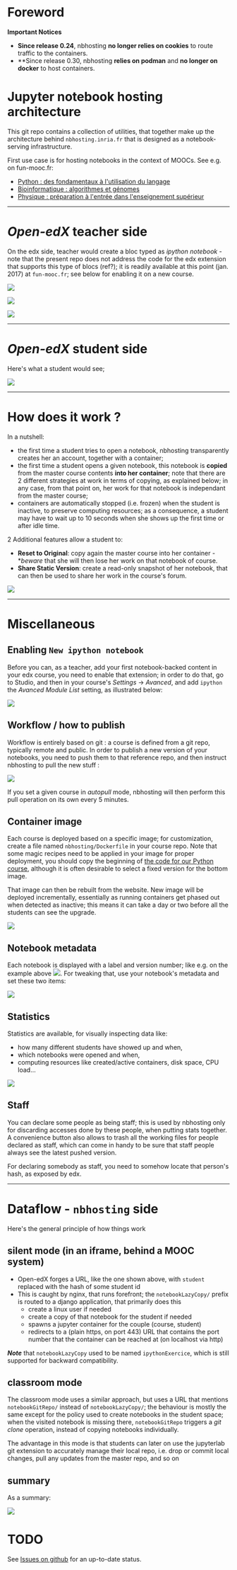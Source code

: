 # Foreword

**Important Notices**

* **Since release 0.24**, nbhosting **no longer relies on cookies** to route traffic to the containers.
* **Since release 0.30, nbhosting **relies on podman** and **no longer on docker** to host containers.

# Jupyter notebook hosting architecture

This git repo contains a collection of utilities, that together make up the architecture behind `nbhosting.inria.fr` that is designed as a notebook-serving infrastructure.

First use case is for hosting notebooks in the context of MOOCs. See e.g. on fun-mooc.fr:

* [Python : des fondamentaux à l'utilisation du langage](https://www.fun-mooc.fr/courses/inria/41001S03/session03/about)
* [Bioinformatique : algorithmes et génomes](https://www.fun-mooc.fr/courses/inria/41003S02/session02/about)
* [Physique : préparation à l'entrée dans l'enseignement supérieur](https://www.fun-mooc.fr/courses/course-v1:Polytechnique+03009+session01/about)

******

# *Open-edX* teacher side

On the edx side, teacher would create a bloc typed as *ipython notebook* - note that the present repo does not address the code for the edx extension that supports this type of blocs (ref?); it is readily available at this point (jan. 2017) at `fun-mooc.fr`; see below for enabling it on a new course.

![](docs/edx-bloc.png)

![](docs/edx-notebook.png)

![](docs/edx-details.png)

******

# *Open-edX* student side

Here's what a student would see;

![](docs/edx-student.png)

******

# How does it work ?

In a nutshell:

* the first time a student tries to open a notebook, nbhosting transparently creates her an account, together with a container;
* the first time a student opens a given notebook, this notebook is **copied** from the master course contents **into her container**; note that there are 2 different strategies at work in terms of copying, as explained below; in any case, from that point on, her work for that notebook is independant from the master course;
* containers are automatically stopped (i.e. frozen) when the student is inactive, to preserve computing resources; as a consequence, a student may have to wait up to 10 seconds when she shows up the first time or after idle time.

2 Additional features allow a student to:

* **Reset to Original**: copy again the master course into her container -
  **beware* that she will then lose her work on that notebook of course.
* **Share Static Version**: create a read-only snapshot of her notebook, that
  can then be used to share her work in the course's forum.

![](docs/edx-extras.png)

******

# Miscellaneous

## Enabling `New ipython notebook`

Before you can, as a teacher, add your first notebook-backed content in your edx
course, you need to enable that extension; in order to do that, go to Studio,
and then in your course's *Settings* → *Avanced*, and add `ipython` the *Avanced
Module List* setting, as illustrated below:

![](docs/edx-enable-ipython.png)

## Workflow / how to publish

Workflow is entirely based on git : a course is defined from a git repo, typically remote
and public. In order to publish a new version of your notebooks, you need to push them to
that reference repo, and then instruct nbhosting to pull the new stuff :

![](docs/nbhosting-git-pull.png)

If you set a given course in *autopull* mode, nbhosting will then perform this pull
operation on its own every 5 minutes.

## Container image

Each course is deployed based on a specific image; for customization,
create a file named `nbhosting/Dockerfile` in your course repo.
Note that some magic recipes need to be applied in your image for proper
deployment, you should copy the beginning of [the code for our Python
course](https://github.com/flotpython/course/blob/master/nbhosting/Dockerfile),
although it is often desirable to select a fixed version for the bottom image.

That image can then be rebuilt from the website. New image will be deployed
incrementally, essentially as running containers get phased out when detected as
inactive; this means it can take a day or two before all the students can see
the upgrade.

![](docs/nbhosting-rebuild-image.png)

##  Notebook metadata

Each notebook is displayed with a label and version number; like e.g. on the example above ![](docs/edx-metadata.png). For tweaking that, use your notebook's metadata and set these two items:

![](docs/jupyter-metadata.png)

## Statistics

Statistics are available, for visually inspecting data like:
* how many different students have showed up and when,
* which notebooks were opened and when,
* computing resources like created/active containers, disk space, CPU load...

![](docs/nbhosting-stats.png)

## Staff

You can declare some people as being staff; this is used by nbhosting only for
discarding accesses done by these people, when putting stats together. A convenience button also allows to trash all the working files for people declared as staff, which can come in handy to be sure that staff people always see the latest pushed version.

For declaring somebody as staff, you need to somehow locate that person's hash, as exposed by edx.


******

# Dataflow - `nbhosting` side

Here's the general principle of how things work

## silent mode (in an iframe, behind a MOOC system)

* Open-edX forges a URL, like the one shown above, with `student` replaced with the hash of some student id
* This is caught by nginx, that runs forefront; the `notebookLazyCopy/` prefix is routed to a django application, that primarily does this
  * create a linux user if needed
  * create a copy of that notebook for the student if needed
  * spawns a jupyter container for the couple (course, student)
  * redirects to a (plain https, on port 443) URL that contains the port number that the container can be reached at (on localhost via http)

***Note*** that `notebookLazyCopy` used to be named `ipythonExercice`, which is still supported for backward compatibility.

## classroom mode 

The classroom mode uses a similar approach, but uses a URL that
mentions `notebookGitRepo/` instead of `notebookLazyCopy/`; the
behaviour is mostly the same except for the policy used to create
notebooks in the student space; when the visited notebook is missing
there, `notebookGitRepo` triggers a *git clone* operation, instead of
copying notebooks individually.

The advantage in this mode is that students can later on use the jupyterlab
git extension to accurately manage their local repo, i.e. drop or commit
local changes, pull any updates from the master repo, and so on

## summary

As a summary:

![](docs/architecture.png)



# TODO

See [Issues on github](https://github.com/parmentelat/nbhosting/issues) for an up-to-date status.
